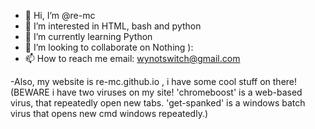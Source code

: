 - 👋 Hi, I’m @re-mc
- 👀 I’m interested in HTML, bash and python
- 🌱 I’m currently learning Python
- 💞️ I’m looking to collaborate on Nothing ):
- 📫 How to reach me email: wynotswitch@gmail.com

-Also, my website is re-mc.github.io , i have some cool stuff on there! (BEWARE i have two viruses on my site! 'chromeboost'
  is a web-based virus, that repeatedly open new tabs. 'get-spanked' is a windows batch virus that opens new cmd windows repeatedly.)

<!---
re-mc/re-mc is a ✨ special ✨ repository because its `README.md` (this file) appears on your GitHub profile.
You can click the Preview link to take a look at your changes.
--->

